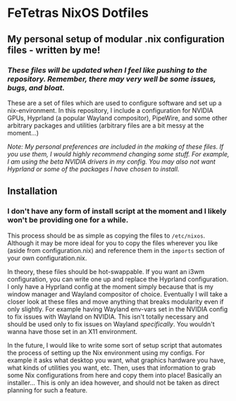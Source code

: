 # FeTetras NixOS Dotfiles
## My personal setup of modular .nix configuration files - written by me!
### _These files will be updated when I feel like pushing to the repository. Remember, there may very well be some issues, bugs, and bloat._

These are a set of files which are used to configure software and set up a nix-environment. In this repository, I include a configuration for NVIDIA GPUs, Hyprland (a popular Wayland compositor), PipeWire, and some other arbitrary packages and utilities (arbitrary files are a bit messy at the moment...)

_Note: My personal preferences are included in the making of these files. If you use them, I would highly recommend changing some stuff. For example, I am using the beta NVIDIA drivers in my config. You may also not want Hyprland or some of the packages I have chosen to install._

## Installation
### I don't have any form of install script at the moment and I likely won't be providing one for a while.

This process should be as simple as copying the files to ```/etc/nixos```. Although it may be more ideal for you to copy the files wherever you like (aside from configuration.nix) and reference them in the ```imports``` section of your own configuration.nix.

In theory, these files should be hot-swappable. If you want an i3wm configuration, you can write one up and replace the Hyprland configuration. I only have a Hyprland config at the moment simply because that is my window manager and Wayland compositor of choice. Eventually I will take a closer look at these files and move anything that breaks modularity even if only slightly. For example having Wayland env-vars set in the NVIDIA config to fix issues with Wayland on NVIDIA. This isn't totally necessary and should be used only to fix issues on Wayland *specifically*. You wouldn't wanna have those set in an X11 environment.

In the future, I would like to write some sort of setup script that automates the process of setting up the Nix environment using my configs. For example it asks what desktop you want, what graphics hardware you have, what kinds of utilities you want, etc. Then, uses that information to grab some Nix configurations from here and copy them into place! Basically an installer... This is only an idea however, and should not be taken as direct planning for such a feature. 
